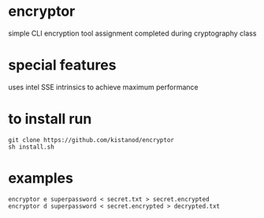 # encryptor
simple CLI encryption tool
assignment completed during cryptography class
# special features
uses intel SSE intrinsics to achieve maximum performance
# to install run
```
git clone https://github.com/kistanod/encryptor
sh install.sh
```
# examples
```
encryptor e superpassword < secret.txt > secret.encrypted
encryptor d superpassword < secret.encrypted > decrypted.txt
```
